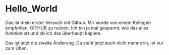 # Hello_World

Das ist mein erster Versuch mit Github.  Mir wurde von einem Kollegen empfohlen, GITHUB zu nutzen.
Ich bin ja mal gespannt, wie das alles funktioniert und ob ich das überhaupt kapiere.

Das ist jetzt die zweite Änderung. Da steht jetzt auch nicht mehr drin, ist nur zum Üben.
